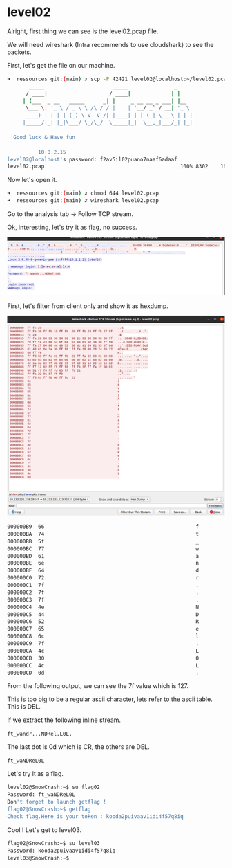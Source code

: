 # level02

Alright, first thing we can see is the level02.pcap file.

We will need wireshark (Intra recommends to use cloudshark) to see the packets.

First, let's get the file on our machine.

```bash
➜  ressources git:(main) ✗ scp -P 42421 level02@localhost:~/level02.pcap .
       _____                      _____               _     
      / ____|                    / ____|             | |    
     | (___  _ __   _____      _| |     _ __ __ _ ___| |__  
      \___ \| '_ \ / _ \ \ /\ / / |    | '__/ _` / __| '_ \ 
      ____) | | | | (_) \ V  V /| |____| | | (_| \__ \ | | |
     |_____/|_| |_|\___/ \_/\_/  \_____|_|  \__,_|___/_| |_|
                                                        
  Good luck & Have fun

          10.0.2.15 
level02@localhost's password: f2av5il02puano7naaf6adaaf 
level02.pcap                                            100% 8302    16.5MB/s   00:00    
```

Now let's open it.

```bash
➜  ressources git:(main) ✗ chmod 644 level02.pcap 
➜  ressources git:(main) ✗ wireshark level02.pcap
```

Go to the analysis tab -> Follow TCP stream.

Ok, interesting, let's try it as flag, no success.

![tcp stream](docs/level02-tcp-stream.png)

First, let's filter from client only and show it as hexdump.

![hexdump](docs/level02-hexdump.png)

```bash
000000B9  66                                                 f
000000BA  74                                                 t
000000BB  5f                                                 _
000000BC  77                                                 w
000000BD  61                                                 a
000000BE  6e                                                 n
000000BF  64                                                 d
000000C0  72                                                 r
000000C1  7f                                                 .
000000C2  7f                                                 .
000000C3  7f                                                 .
000000C4  4e                                                 N
000000C5  44                                                 D
000000C6  52                                                 R
000000C7  65                                                 e
000000C8  6c                                                 l
000000C9  7f                                                 .
000000CA  4c                                                 L
000000CB  30                                                 0
000000CC  4c                                                 L
000000CD  0d                                                 .
```

From the following output, we can see the 7f value which is 127.

This is too big to be a regular ascii character, lets refer to the ascii table. This is DEL.

If we extract the following inline stream.

`ft_wandr...NDRel.L0L.`

The last dot is 0d which is CR, the others are DEL.

`ft_waNDReL0L`

Let's try it as a flag.

```bash
level02@SnowCrash:~$ su flag02
Password: ft_waNDReL0L
Don't forget to launch getflag !
flag02@SnowCrash:~$ getflag
Check flag.Here is your token : kooda2puivaav1idi4f57q8iq
```

Cool ! Let's get to level03.

```bash
flag02@SnowCrash:~$ su level03
Password: kooda2puivaav1idi4f57q8iq
level03@SnowCrash:~$
```
